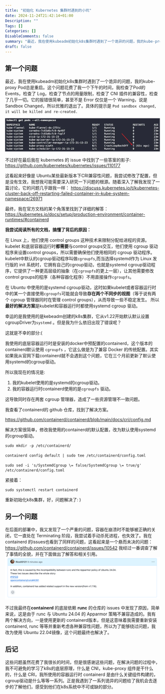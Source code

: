 ```yaml
---
title: "初始化 Kubernetes 集群时遇到的小坑"
date: 2024-11-24T21:42:14+01:00
Description: ""
Tags: []
Categories: []
DisableComments: false
summary: "最近，我在使用kubeadm初始化k8s集群时遇到了一个诡异的问题，我的kube-proxy Pod总是重启。这个问题花费了我一个下午的时间，我检查了Pod的 Events，检查了 Log，检查了节点的用量限制，检查了 CNI 插件的兼容性，检查了几乎一切。它的报错很简单，甚至不是 Error 仅仅是一个 Warning，说是 Sandbox Changed，所以优雅的退出了。具体的提示是 `Pod sandbox changed, it will be killed and re-created.`"
draft: false
---
```


## 第一个问题
最近，我在使用kubeadm初始化k8s集群时遇到了一个诡异的问题，我的kube-proxy Pod总是重启。这个问题花费了我一个下午的时间，我检查了Pod的 Events，检查了 Log，检查了节点的用量限制，检查了 CNI 插件的兼容性，检查了几乎一切。它的报错很简单，甚至不是 Error 仅仅是一个 Warning，说是 Sandbox Changed，所以优雅的退出了。具体的提示是 `Pod sandbox changed, it will be killed and re-created.`

![image.png](images/image.png)

不过好在最后我在 kubernetes 的 issue 中找到了一些答案的影子:
https://github.com/kubernetes/kubernetes/issues/110177

这看起来好像是 Ubuntu某些最新版本下CRI兼容性问题，我尝试修改了配置，但是没有生效，我想我可能需要深入研究一下问题的根源。随着深入了解我发现了一篇讨论，它的问题几乎跟我一样：
https://discuss.kubernetes.io/t/kubernetes-cluster-back-off-restarting-failed-container-in-kube-system-namespace/26971

最终，我在官方文档的某个角落里找到了详细的解答：
https://kubernetes.io/docs/setup/production-environment/container-runtimes/#containerd

**我尝试阅读所有的文档，搞懂了背后的原因：**

在 Linux 上，他们使用 control groups 这种技术来限制分配给进程的资源。kubelet 和底层容器运行时**都需要**与control groups交互，他们使用 cgroup 驱动程序来设置control groups，所以需要确保他们使用相同的 cgroup 驱动程序。kubelet中默认的cgroup驱动程序叫做`cgroupfs`,而当选择systemd作为 Linux 发行版的 init 系统时，它拥有自己的cgroup驱动，也就是systemd cgroup驱动程序，它提供了一种更高层级的抽象（在`cgroupfs`的更上一层），让其他需要修改control groups的程序（各种容器化程序）不用直接操作`cgroupfs`。

在 Ubuntu 中使用的是systemd cgroup驱动，这时如果kubelet或者容器运行时中的某一个直接使用`cgroupfs`可能就会导致**存在两个不同步的视图**（等于说有两个 cgroup 管理器同时在管理 control groups），从而导致一些不稳定发生。 所以**最好的解决方案**是kubelet和容器运行时都使用systemd cgroup 驱动。

幸运的是我使用的是kebeadm创建的k8s集群，它从v1.22开始默认默认设置cgroupDriver为`systemd` 。但是我为什么依旧出现了错误呢？

这就是不幸的部分:(

我使用的底层容器运行时是安装的docker中预配置的containerd，这个版本的containerd默认使用 `cgroupfs` ，它这么做是为了兼容 Docker 的传统配置。其实如果我从官网下载containerd就不会遇到这个问题，它在三个月前更新了默认使用systemd的cgroup驱动。

所以我现在的情况是:

1. 我的kubelet使用的是systemd的cgroup驱动。
2. 我的容器运行时containerd使用的是`cgroupfs` 驱动。

这导致同时存在两套 cgroup 管理器，造成了一些资源管理不一致问题。

我查看了containerd的 github 仓库，找到了解决方案。

<https://github.com/containerd/containerd/blob/main/docs/cri/config.md>

解决方案很简单，修改我使用的containerd的默认配置，改为默认使用systemd的cgroup驱动。

```shell
sudo mkdir -p /etc/containerd/

containerd config default | sudo tee /etc/containerd/config.toml

sudo sed -i 's/SystemdCgroup \= false/SystemdCgroup \= true/g' /etc/containerd/config.toml
```

紧接着：

```shell
sudo systemctl restart containerd
```

重新初始化k8s集群，好，问题解决了: )

## 另一个问题

在后面的部署中，我又发现了一个严重的问题，容器在崩溃时不能够被正确的关闭，它一直处在 Terminating 阶段，我尝试着手动杀死进程，也失效了。我在 containerd 的issues也看到了同样的问题，这看起来是一个悬而未决的问题：
https://github.com/containerd/containerd/issues/10542
我经过一番调查了解了事情的全貌，并在下面做出了解答和相关引用。
![image-2.png](images/image-2.png)

不过我最终在**containerd** 的底层依赖 **runc** 的仓库的 issues 中发现了原因，简单来说，这是由于 runc 与 Ubuntu 24.04 的 Apparmor 策略不兼容造成的。我有两个解决方向，一是使用更新的  containerd版本，但是这意味着我需要重新安装 containerd, runc 等等并重新考虑各种兼容性问题，所以为了能够绕过问题，我改为使用 Ubuntu 22.04镜像，这个问题最终也解决了。

## 后记
这些问题虽然花费了我很长的时间，但是很感谢这些问题，在解决问题的过程中，我不可避免的学习了k8s的底层原理，什么是 CNI，kube-proxy 组件是干什么的，什么是 CRI，我所使用的容器运行时 containerd 是由什么关键组件构建的，cgroup驱动是什么等等一系列。正是我遇到了一系列诡异的问题给了我机会去逐步的了解他们，感受到他们在k8s系统中不可或缺的部分。


